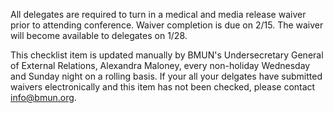 All delegates are required to turn in a medical and media release waiver prior to attending conference.  Waiver completion is due on 2/15. The waiver will become available to delegates on 1/28.

This checklist item is updated manually by BMUN's Undersecretary General of External Relations, Alexandra Maloney, every non-holiday Wednesday and Sunday night on a rolling basis. If your all your delgates have submitted waivers electronically and this item has not been checked, please contact info@bmun.org.